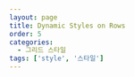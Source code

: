 ```yaml
---
layout: page
title: Dynamic Styles on Rows
order: 5
categories:
  - 그리드 스타일
tags: ['style', '스타일']
---
```

